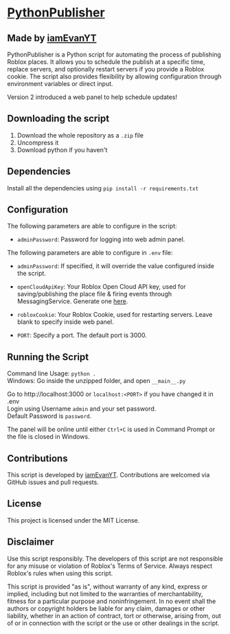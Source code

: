 # [PythonPublisher](https://github.com/iamEvanYT/PythonPublisher)
## Made by [iamEvanYT](https://github.com/iamEvanYT)

PythonPublisher is a Python script for automating the process of publishing Roblox places. It allows you to schedule the publish at a specific time, replace servers, and optionally restart servers if you provide a Roblox cookie. The script also provides flexibility by allowing configuration through environment variables or direct input.

Version 2 introduced a web panel to help schedule updates!

## Downloading the script
1. Download the whole repository as a `.zip` file
2. Uncompress it
3. Download python if you haven't

## Dependencies

Install all the dependencies using `pip install -r requirements.txt`

## Configuration

The following parameters are able to configure in the script:

- `adminPassword`: Password for logging into web admin panel.

The following parameters are able to configure in `.env` file:

- `adminPassword`: If specified, it will override the value configured inside the script.

- `openCloudApiKey`: Your Roblox Open Cloud API key, used for saving/publishing the place file & firing events through MessagingService. Generate one [here](https://create.roblox.com/dashboard/credentials).

- `robloxCookie`: Your Roblox Cookie, used for restarting servers. Leave blank to specify inside web panel.

- `PORT`: Specify a port. The default port is 3000.

## Running the Script

Command line Usage: `python .`<br>
Windows: Go inside the unzipped folder, and open `__main__.py`

Go to http://localhost:3000 or `localhost:<PORT>` if you have changed it in .env
<br>Login using Username `admin` and your set password.<br>
Default Password is `password`.

The panel will be online until either `Ctrl+C` is used in Command Prompt or the file is closed in Windows.

## Contributions

This script is developed by [iamEvanYT](https://github.com/iamEvanYT). Contributions are welcomed via GitHub issues and pull requests.

## License

This project is licensed under the MIT License.

## Disclaimer

Use this script responsibly. The developers of this script are not responsible for any misuse or violation of Roblox's Terms of Service. Always respect Roblox's rules when using this script.

This script is provided "as is", without warranty of any kind, express or implied, including but not limited to the warranties of merchantability, fitness for a particular purpose and noninfringement. In no event shall the authors or copyright holders be liable for any claim, damages or other liability, whether in an action of contract, tort or otherwise, arising from, out of or in connection with the script or the use or other dealings in the script.
